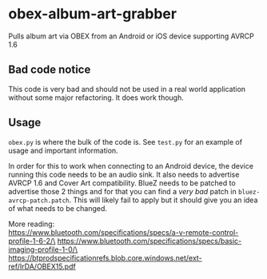 # obex-album-art-grabber

Pulls album art via OBEX from an Android or iOS device supporting AVRCP 1.6

## Bad code notice
This code is very bad and should not be used in a real world application without some major refactoring. It does work though.

## Usage
`obex.py` is where the bulk of the code is. See `test.py` for an example of usage and important information.

In order for this to work when connecting to an Android device, the device running this code needs to be an audio sink.
It also needs to advertise AVRCP 1.6 and Cover Art compatibility. BlueZ needs to be patched to advertise those 2 things and for that you can find a *very bad* patch in `bluez-avrcp-patch.patch`. 
This will likely fail to apply but it should give you an idea of what needs to be changed.

More reading:\
https://www.bluetooth.com/specifications/specs/a-v-remote-control-profile-1-6-2/\
https://www.bluetooth.com/specifications/specs/basic-imaging-profile-1-0/\
https://btprodspecificationrefs.blob.core.windows.net/ext-ref/IrDA/OBEX15.pdf
